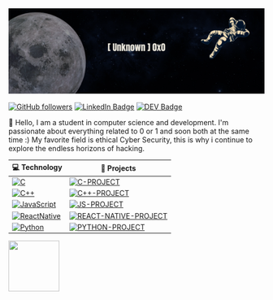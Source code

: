 <img src="banner.png" alt="Alt text" title="Banner">

[![GitHub followers](https://img.shields.io/github/followers/Unknown-0x0?label=Follow&style=social)](https://github.com/Unknown-0x0/?tab=follow)
[![LinkedIn Badge](https://img.shields.io/badge/-LinkedIn-blue?style=social&logo=Linkedin&logoColor=blue&link=https://www.linkedin.com/in/raphael-dmchy-247317233/)](https://www.linkedin.com/in/raphael-dmchy-247317233/)
[![DEV Badge](https://img.shields.io/badge/-DEV-c14438?style=social&logo=Dev.to&logoColor=black&link=https://dev.to/unknowatrd)](https://dev.to/unknowatrd)

:wave: Hello, I am a student in computer science and development. I'm passionate about everything related to 0 or 1 and soon both at the same time :)
My favorite field is ethical Cyber Security, this is why i continue to explore the endless horizons of hacking.


<!-- START OF PROFILE STACK, DO NOT REMOVE -->
| 💻 **Technology** | 🚀 **Projects** |
| - | - |
| [![C](https://img.shields.io/badge/C-00599C?style=for-the-badge&logo=c&logoColor=white)]() | [![C-PROJECT](https://img.shields.io/static/v1?label=&message=C-PROJECT&color=000605&logo=github&logoColor=FFFFFF&labelColor=000605)](https://github.com/Unknown-0x0/myGlobal-Project/tree/main/C)  | 
| [![C++](https://img.shields.io/badge/C%2B%2B-00599C?style=for-the-badge&logo=c%2B%2B&logoColor=white)]() | [![C++-PROJECT](https://img.shields.io/static/v1?label=&message=CPP-PROJECT&color=000605&logo=github&logoColor=FFFFFF&labelColor=000605)](https://github.com/Unknown-0x0/myGlobal-Project/tree/main/CPP)  | 
| [![JavaScript](https://img.shields.io/badge/JavaScript-F7DF1E?style=for-the-badge&logo=javascript&logoColor=black)]() | [![JS-PROJECT](https://img.shields.io/static/v1?label=&message=JS-PROJECT&color=000605&logo=github&logoColor=FFFFFF&labelColor=000605)](https://github.com/Unknown-0x0/myGlobal-Project/tree/main/JavaScript) 
| [![ReactNative](https://img.shields.io/badge/React_Native-20232A?style=for-the-badge&logo=react&logoColor=61DAFB)]() | [![REACT-NATIVE-PROJECT](https://img.shields.io/static/v1?label=&message=REACT-NATIVE-PROJECT%20(WIP)&color=000605&logo=github&logoColor=FFFFFF&labelColor=000605)](https://github.com/Unknown-0x0/myGlobal-Project/tree/main/ReactNative/IOS-MOBILE-APP) |
| [![Python](https://img.shields.io/badge/Python-3776AB?style=for-the-badge&logo=python&logoColor=white)]() | [![PYTHON-PROJECT](https://img.shields.io/static/v1?label=&message=PYTHON-PROJECT&color=000605&logo=github&logoColor=FFFFFF&labelColor=000605)](https://github.com/Unknown-0x0/myGlobal-Project/tree/main/Python) |
<!-- END OF PROFILE STACK, DO NOT REMOVE -->

<!--| 💻 **Education** | 🚀 **WriteUP** |-->

<!--| - | - |-->

<!--| [![TRYHACKME](https://img.shields.io/badge/-TryHackMe-%23212C42?style=for-the-badge&logo=tryhackme&logoColor=white)]() | [![bitgrit-personality-api](https://img.shields.io/static/v1?<!--label=&message=TryWU&color=000605&logo=github&logoColor=FFFFFF&labelColor=000605)](https://tryhackme.com/p/Plak2Frappe)  |-->

<!--| [![HACKTHEBOX](https://img.shields.io/badge/-HackTheBox-%239FEF00?style=for-the-badge&logo=hackthebox&logoColor=white)]() | [![bitgrit-personality-api](https://img.shields.io/static/v1?label=&message=HtbWU&color=000605&logo=github&logoColor=FFFFFF&labelColor=000605)]()  |-->

<!--| [![TORBROWSER](https://img.shields.io/badge/-Tor%20Browser-%237D4698?style=for-the-badge&logo=torbrowser&logoColor=white)]() | [![bitgrit-personality-api](https://img.shields.io/static/v1?label=&message=TbWU&color=000605&logo=github&logoColor=FFFFFF&labelColor=000605)]()  |-->

<!--| [![KALILINUX](https://img.shields.io/badge/-Kali%20Linux-%23557C94?style=for-the-badge&logo=kalilinux&logoColor=white)]() | [![bitgrit-personality-api](https://img.shields.io/static/v1?<!--label=&message=KlWU&color=000605&logo=github&logoColor=FFFFFF&labelColor=000605)]()  |-->

<!-- END OF PROFILE STACK, DO NOT REMOVE -->





<div>
    <img src="https://tenor.com/rpi3yJ2lDzU.gif" width="100" height="100"/>
</div>
